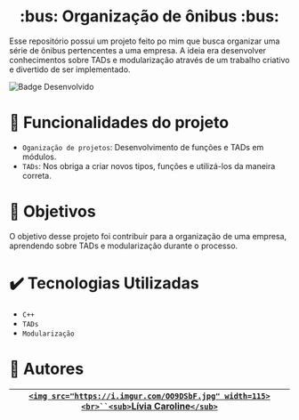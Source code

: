 <h1 align="center"> :bus: Organização de ônibus :bus: </h1>

<p>Esse repositório possui um projeto feito po mim que busca organizar uma série de ônibus pertencentes a uma empresa. A ideia era desenvolver conhecimentos sobre TADs e modularização através de um trabalho criativo e divertido de ser implementado.</p>

 ![Badge Desenvolvido](https://img.shields.io/badge/STATUS-Finalizado-green)

# 🔨 Funcionalidades do projeto

- `Oganização de projetos`: Desenvolvimento de funções e TADs em módulos.
- `TADs`: Nos obriga a criar novos tipos, funções e utilizá-los da maneira correta.

# 👀 Objetivos

O objetivo desse projeto foi contribuir para a organização de uma empresa, aprendendo sobre TADs e modularização durante o processo.

# ✔️ Tecnologias Utilizadas

- `C++`
- `TADs`
- `Modularização`

# 👩 Autores

| [`<img src="https://i.imgur.com/OO9DSbF.jpg" width=115><br>``<sub>`Lívia Caroline`</sub>`](https://github.com/livinha11) |
| :--------------------------------------------------------------------------------------------------------------------------: |
